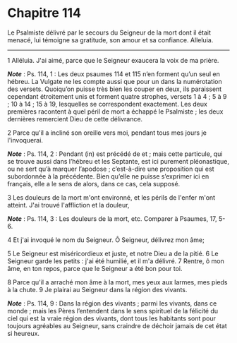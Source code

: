 # Chapitre 114

Le Psalmiste délivré par le secours du Seigneur de la mort dont il était menacé, lui témoigne sa gratitude, son amour et sa confiance.
Alleluia.

***

1 Alléluia. J'ai aimé, parce que le Seigneur exaucera la voix de ma prière.

***Note*** :  Ps. 114, 1 : Les deux psaumes 114 et 115 n’en forment qu’un seul en hébreu. La Vulgate ne les compte aussi que pour un dans la numérotation des versets. Quoiqu’on puisse très bien les couper en deux, ils paraissent cependant étroitement unis et forment quatre strophes, versets 1 à 4 ; 5 à 9 ; 10 à 14 ; 15 à 19, lesquelles se correspondent exactement. Les deux premières racontent à quel péril de mort a échappé le Psalmiste ; les deux dernières remercient Dieu de cette délivrance.

2 Parce qu'il a incliné son oreille vers moi, pendant tous mes jours je l'invoquerai.

***Note*** :  Ps. 114, 2 : Pendant (in) est précédé de et ; mais cette particule, qui se trouve aussi dans l’hébreu et les Septante, est ici purement pléonastique, ou ne sert qu’à marquer l’apodose ; c’est-à-dire une proposition qui est subordonnée à la précédente. Bien qu’elle ne puisse s’exprimer ici en français, elle a le sens de alors, dans ce cas, cela supposé.


3 Les douleurs de la mort m'ont environné, et les périls de l'enfer m'ont atteint. J'ai trouvé l'affliction et la douleur,

***Note*** :  Ps. 114, 3 : Les douleurs de la mort, etc. Comparer à Psaumes, 17, 5-6.

4 Et j'ai invoqué le nom du Seigneur. Ô Seigneur, délivrez mon âme;


5 Le Seigneur est miséricordieux et juste, et notre Dieu a de la pitié. 6 Le Seigneur garde les petits : j'ai été humilié, et il m'a délivré. 7 Rentre, ô mon âme, en ton repos, parce que le Seigneur a été bon pour toi.


8 Parce qu'il a arraché mon âme à la mort, mes yeux aux larmes, mes pieds à la chute. 9 Je plairai au Seigneur dans la région des vivants.

***Note*** :  Ps. 114, 9 : Dans la région des vivants ; parmi les vivants, dans ce monde ; mais les Pères l’entendent dans le sens spirituel de la félicité du ciel qui est la vraie région des vivants, dont tous les habitants sont pour toujours agréables au Seigneur, sans craindre de déchoir jamais de cet état si heureux.


